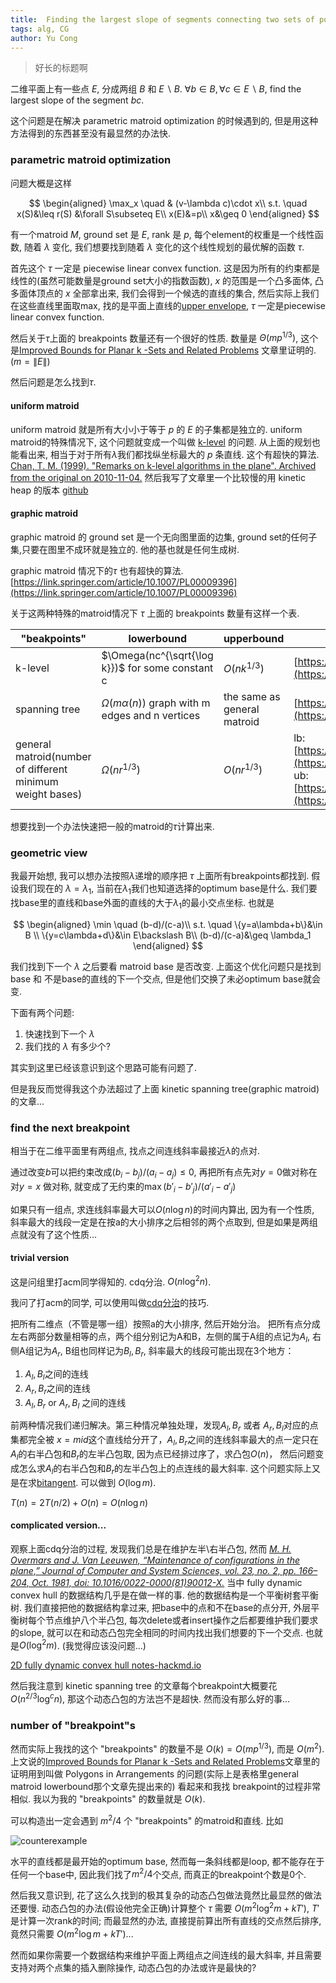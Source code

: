 ```yaml
---
title:  Finding the largest slope of segments connecting two sets of points on 2D plane[中文]
tags: alg, CG
author: Yu Cong
---
```


>好长的标题啊

二维平面上有一些点 $E$, 分成两组 $B$ 和 $E\backslash B$. $\forall b\in B, \forall c\in E\backslash B$, find the largest slope of the segment $bc$. 

这个问题是在解决 parametric matroid optimization 的时候遇到的, 但是用这种方法得到的东西甚至没有最显然的办法快.

### parametric matroid optimization

问题大概是这样

$$
\begin{aligned}
\max_x \quad & (v-\lambda c)\cdot x\\
s.t. \quad 
x(S)&\leq r(S)  &\forall S\subseteq E\\
x(E)&=p\\
x&\geq 0
\end{aligned}
$$

有一个matroid $M$, ground set 是 $E$, rank 是 $p$, 每个element的权重是一个线性函数, 随着 $\lambda$ 变化, 我们想要找到随着 $\lambda$ 变化的这个线性规划的最优解的函数 $\tau$. 

首先这个 $\tau$ 一定是 piecewise linear convex function. 这是因为所有的约束都是线性的(虽然可能数量是ground set大小的指数函数), $x$ 的范围是一个凸多面体, 凸多面体顶点的 $x$ 全部拿出来, 我们会得到一个候选的直线的集合, 然后实际上我们在这些直线里面取max, 找的是平面上直线的[upper envelope](https://en.wikipedia.org/wiki/Kinetic_convex_hull#:~:text=The%20upper%20envelope%20of%20a%20set%20of%20static%20lines%20can,the%20two%20resulting%20upper%20envelopes.), $\tau$ 一定是piecewise linear convex function.

然后关于$\tau$上面的 breakpoints 数量还有一个很好的性质. 数量是 $\Theta(mp^{1/3})$, 这个是[Improved Bounds for Planar k -Sets and Related Problems](https://link.springer.com/article/10.1007/PL00009354) 文章里证明的. ($m=\|E\|$)

然后问题是怎么找到$\tau$. 

#### uniform matroid

uniform matroid 就是所有大小小于等于 $p$ 的 $E$ 的子集都是独立的. uniform matroid的特殊情况下, 这个问题就变成一个叫做 [k-level](https://en.wikipedia.org/wiki/K-set_(geometry)) 的问题. 从上面的规划也能看出来, 相当于对于所有$\lambda$我们都找纵坐标最大的 $p$ 条直线. 这个有超快的算法. [Chan, T. M. (1999). "Remarks on k-level algorithms in the plane". Archived from the original on 2010-11-04.](https://web.archive.org/web/20101104182509/http://www.cs.uwaterloo.ca/~tmchan/lev2d_7_7_99.ps.gz) 然后我写了文章里一个比较慢的用 kinetic heap 的版本 [github](https://github.com/congyu711/k-level)

#### graphic matroid

graphic matroid 的 ground set 是一个无向图里面的边集, ground set的任何子集,只要在图里不成环就是独立的. 他的基也就是任何生成树.

graphic matroid 情况下的$\tau$ 也有超快的算法. [https://link.springer.com/article/10.1007/PL00009396](https://link.springer.com/article/10.1007/PL00009396)

关于这两种特殊的matroid情况下 $\tau$ 上面的 breakpoints 数量有这样一个表.

| "beakpoints"      | lowerbound | upperbound | ref |
| --- | --- | --- | -------- | 
| k-level      |    $\Omega(nc^{\sqrt{\log k}})$ for some constant c    | $O(n k^{1/3})$ | [https://en.wikipedia.org/wiki/K-set_(geometry)](https://en.wikipedia.org/wiki/K-set_(geometry)) |
| spanning tree | $\Omega(m\alpha(n))$ graph with m edges and n vertices | the same as general matroid | [https://link.springer.com/article/10.1007/PL00009396](https://link.springer.com/article/10.1007/PL00009396) |
| general matroid(number of different minimum weight bases) | $\Omega(nr^{1/3})$  | $O(nr^{1/3})$ | lb: [https://link.springer.com/article/10.1007/PL00009396](https://link.springer.com/article/10.1007/PL00009396) ub: [https://link.springer.com/article/10.1007/PL00009354](https://link.springer.com/article/10.1007/PL00009354) |

想要找到一个办法快速把一般的matroid的$\tau$计算出来.

### geometric view

我最开始想, 我可以想办法按照$\lambda$递增的顺序把 $\tau$ 上面所有breakpoints都找到. 假设我们现在的 $\lambda=\lambda_1$, 当前在$\lambda_1$我们也知道选择的optimum base是什么. 我们要找base里的直线和base外面的直线的大于$\lambda_1$的最小交点坐标. 也就是

$$
\begin{aligned}
\min \quad  (b-d)/(c-a)\\
s.t. \quad 
\{y=a\lambda+b\}&\in B  \\
\{y=c\lambda+d\}&\in E\backslash B\\
(b-d)/(c-a)&\geq \lambda_1
\end{aligned}
$$

我们找到下一个 $\lambda$ 之后要看 matroid base 是否改变. 上面这个优化问题只是找到base 和 不是base的直线的下一个交点, 但是他们交换了未必optimum base就会变.

下面有两个问题:
1. 快速找到下一个 $\lambda$
2. 我们找的 $\lambda$ 有多少个?

其实到这里已经该意识到这个思路可能有问题了.

但是我反而觉得我这个办法超过了上面 kinetic spanning tree(graphic matroid)的文章...

### find the next breakpoint

相当于在二维平面里有两组点, 找点之间连线斜率最接近$\lambda$的点对. 

通过改变$b$可以把约束改成$(b_i-b_j)/(a_i-a_j)\leq 0$, 再把所有点先对$y=0$做对称在对$y=x$ 做对称, 就变成了无约束的$\max (b'_i-b'_j)/(a'_i-a'_j)$

如果只有一组点, 求连线斜率最大可以$O(n\log n)$的时间内算出, 因为有一个性质, 斜率最大的线段一定是在按a的大小排序之后相邻的两个点取到, 但是如果是两组点就没有了这个性质...

#### trivial version

这是问组里打acm同学得知的. cdq分治. $O(n\log^2 n)$.

我问了打acm的同学, 可以使用叫做[cdq分治](https://oi-wiki.org/misc/cdq-divide/#%E8%A7%A3%E5%86%B3%E5%92%8C%E7%82%B9%E5%AF%B9%E6%9C%89%E5%85%B3%E7%9A%84%E9%97%AE%E9%A2%98)的技巧.

把所有二维点（不管是哪一组）按照a的大小排序, 然后开始分治。 把所有点分成左右两部分数量相等的点，两个组分别记为A和B，左侧的属于A组的点记为$A_l$, 右侧A组记为$A_r$, B组也同样记为$B_l,B_r$, 斜率最大的线段可能出现在3个地方：

1. $A_l,B_l$之间的连线
2. $A_r,B_r$之间的连线
3. $A_l,B_r$ or $A_r,B_l$ 之间的连线

前两种情况我们递归解决。第三种情况单独处理，发现$A_l,B_r$ 或者 $A_r,B_l$对应的点集都完全被 $x=mid$这个直线给分开了，$A_l,B_r$之间的连线斜率最大的点一定只在$A_l$的右半凸包和$B_r$的左半凸包取, 因为点已经排过序了，求凸包$O(n)$， 然后问题变成怎么求$A_l$的右半凸包和$B_r$的左半凸包上的点连线的最大斜率. 这个问题实际上又是在求[bitangent](https://en.wikipedia.org/wiki/Bitangent).
可以做到 $O(\log m)$.

$T(n)=2T(n/2)+O(n)=O(n\log n)$

#### complicated version...

观察上面cdq分治的过程, 发现我们总是在维护左半\右半凸包, 然而 [*M. H. Overmars and J. Van Leeuwen, “Maintenance of configurations in the plane,” Journal of Computer and System Sciences, vol. 23, no. 2, pp. 166–204, Oct. 1981, doi: 10.1016/0022-0000(81)90012-X.*](https://www.sciencedirect.com/science/article/pii/002200008190012X) 当中 fully dynamic convex hull 的数据结构几乎是在做一样的事. 他的数据结构是一个平衡树套平衡树. 我们直接把他的数据结构拿过来, 把base中的点和不在base的点分开, 外层平衡树每个节点维护八个半凸包, 每次delete或者insert操作之后都要维护我们要求的slope, 就可以在和动态凸包完全相同的时间内找出我们想要的下一个交点. 也就是$O(\log^2 m)$. (我觉得应该没问题...)

[2D fully dynamic convex hull notes-hackmd.io](https://hackmd.io/@r1NLzG2QQuKF14FgHKxugg/SJgOi8CSh)

然后我注意到 kinetic spanning tree 的文章每个breakpoint大概要花 $O(n^{2/3}\log^{c}n)$, 那这个动态凸包的方法岂不是超快. 然而没有那么好的事...

### number of "breakpoint"s


然而实际上我找的这个 "breakpoints" 的数量不是 $O(k)=O(mp^{1/3})$, 而是 $O(m^2)$. 上文说的[Improved Bounds for Planar k -Sets and Related Problems](https://link.springer.com/article/10.1007/PL00009354)文章里的证明用到叫做 Polygons in Arrangements 的问题(实际上是表格里general matroid lowerbound那个文章先提出来的) 看起来和我找 breakpoint的过程非常相似. 我以为我的 "breakpoints" 的数量就是 $O(k)$.

可以构造出一定会遇到 $m^2/4$ 个 "breakpoints" 的matroid和直线. 比如

![counterexample](https://s2.loli.net/2023/07/14/fl4snAitbNhKOd9.jpg)

水平的直线都是最开始的optimum base, 然而每一条斜线都是loop, 都不能存在于任何一个base中, 因此我们找了$m^2/4$个交点, 而真正的breakpoint个数是0个.


然后我又意识到, 花了这么久找到的极其复杂的动态凸包做法竟然比最显然的做法还要慢. 动态凸包的办法(假设他完全正确)计算整个 $\tau$ 需要 $O(m^2\log^2 m+ kT')$, $T'$ 是计算一次rank的时间; 而最显然的办法, 直接提前算出所有直线的交点然后排序, 竟然只需要 $O(m^2\log m+ kT')$...

然而如果你需要一个数据结构来维护平面上两组点之间连线的最大斜率, 并且需要支持对两个点集的插入删除操作, 动态凸包的办法或许是最快的?